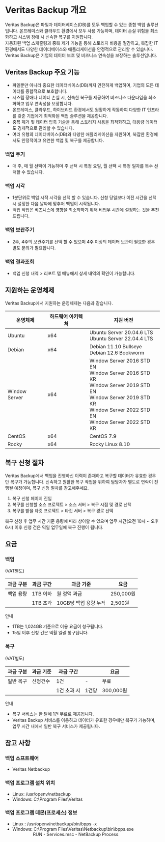 # Veritas Backup 개요

Veritas Backup은 파일과 데이터베이스(DB)를 모두 백업할 수 있는 종합 백업 솔루션입니다. 온프레미스와 클라우드 환경에서 모두 사용 가능하며, 데이터 손실 위험을 최소화하고 시스템 장애 시 신속한 복구를 지원합니다.<br> 자동화된 백업 스케줄링과 중복 제거 기능을 통해 스토리지 비용을 절감하고, 복잡한 IT 환경에서도 다양한 데이터베이스와 애플리케이션을 안정적으로 관리할 수 있습니다. Veritas Backup은 기업의 데이터 보호 및 비즈니스 연속성을 보장하는 솔루션입니다.



## Veritas Backup 주요 기능

* 파일뿐만 아니라 중요한 데이터베이스(DB)까지 안전하게 백업하여, 기업의 모든 데이터를 종합적으로 보호합니다.
* 시스템 장애나 데이터 손실 시,  신속한 복구를 제공하여 비즈니스 다운타임을 최소화하고 업무 연속성을 보장합니다.
* 온프레미스, 클라우드, 하이브리드 환경에서도 원활하게 작동하여 다양한 IT 인프라를 갖춘 기업에게 최적화된 백업 솔루션을 제공합니다.
* 중복 제거 및 데이터 압축 기술을 통해 스토리지 사용을 최적화하고, 대용량 데이터도 경제적으로 관리할 수 있습니다.
* 여러 유형의 데이터베이스(DB)와 다양한 애플리케이션을 지원하여, 복잡한 환경에서도 안정적이고 유연한 백업 및 복구를 제공합니다.

### 백업 주기
* 매 주, 매 월 선택이 가능하며 주 선택 시 특정 요일, 월 선택 시 특정 일자를 복수 선택할 수 있습니다.

### 백업 시각
* 1분단위로 백업 시작 시각을 선택 할 수 있습니다. 신청 당일보다 이전 시간을 선택 시 설정한 다음 날짜에 맞추어 백업이 시작됩니다.
* 백업 작업은 비즈니스에 영향을 최소화하기 위해 비업무 시간에 설정하는 것을 추천드립니다.

### 백업 보관주기
* 2주, 4주의  보관주기를 선택 할 수 있으며 4주 이상의 데이터 보관이 필요한 경우 별도 문의가 필요합니다.

### 백업 결과조회
* 백업 신청 내역 > 리포트 탭 메뉴에서 상세 내역의 확인이 가능합니다. 

## 지원하는 운영체제

Veritas Backup에서 지원하는 운영체제는 다음과 같습니다.

| 운영체제 | 하드웨어 아키텍처 | 지원 버전 |
| --------------- | --------------- | --------------- |
| Ubuntu | x64 | Ubuntu Server 20.04.6 LTS<br>Ubuntu Server 22.04.4 LTS<br> |
| Debian| x64 | Debian 11.10 Bullseye<br>Debian 12.6 Bookworm<br> |
| Window Server| x64 | Window Server 2016 STD EN<br>Window Server 2016 STD KR<br>Window Server 2019 STD EN<br>Window Server 2019 STD KR<br>Window Server 2022 STD EN<br>Window Server 2022 STD KR<br> |
| CentOS| x64 | CentOS 7.9 |
| Rocky| x64 | Rocky Linux 8.10 |


## 복구 신청 절차

Veritas Backup에서 백업을 진행하신 이력이 존재하고 복구할 데이터가 유효한 경우만 복구가 가능합니다. 신속하고 원활한 복구 작업을 위하여 담당자가 별도로 연락이 진행될 예정이며, 복구 신청 절차를 참고해주세요.
1. 복구 신청 페이지 진입
2. 복구를 신청할  소스 프로젝트 > 소스 서버 >  복구 시점 및 경로 선택
3. 복구를 받을 타깃 프로젝트 > 타깃 서버 > 복구 경로 선택

복구 신청 후 업무 시간 기준 용량에 따라 상이할 수 있으며 업무 시간(오전 10시 ~ 오후 6시) 이후 신청 건은 익일 업무일에 복구 진행이 됩니다.

## 요금

### 백업

(VAT별도)
<!-- VAT별도는 우측 정렬이 필요합니다. 기획서(https://www.figma.com/design/nRpr7Bz9sLXndbtHEfAIkO/Veritas-Backup-%EC%84%9C%EB%B9%84%EC%8A%A4-%EC%86%8C%EA%B0%9C?node-id=0-1&node-type=canvas&t=y0hB3ulN21IOVsCk-0)참고 부탁드립니다. -->
| 과금 구분 | 과금 구간 | 과금 기준 | 요금 |
| --------------- | --------------- | --------------- | --------------- |
| 백업 용량 | 1TB 이하 | 월 정액 과금 | 250,000원 |
|          | 1TB 초과 | 10GB당 백업 용량 누적 | 2,500원 |
<!-- 표에서 백업용량은 아래 행과 머지되어야 합니다. 기획서(https://www.figma.com/design/nRpr7Bz9sLXndbtHEfAIkO/Veritas-Backup-%EC%84%9C%EB%B9%84%EC%8A%A4-%EC%86%8C%EA%B0%9C?node-id=0-1&node-type=canvas&t=y0hB3ulN21IOVsCk-0)참고 부탁드립니다.  -->
안내
<!-- 디자인 가이드에서 제공중인 안내 아이콘 이미지를 사용하고 싶습니다. 불가능하다면 이미지 인입하지 않겠습니다. 자세한 내용은 기획서(https://www.figma.com/design/nRpr7Bz9sLXndbtHEfAIkO/Veritas-Backup-%EC%84%9C%EB%B9%84%EC%8A%A4-%EC%86%8C%EA%B0%9C?node-id=0-1&node-type=canvas&t=y0hB3ulN21IOVsCk-0) 참고 부탁드립니다.  -->
* 1TB는 1,024GB 기준으로 이용 요금이 청구됩니다.
* 15일 이후 신청 건은 익월 일괄 청구됩니다.




### 복구

(VAT별도)
<!-- VAT별도는 우측 정렬이 필요합니다.  -->
| 과금 구분 | 과금 기준 | 과금 구간 |  | 요금 |
| --------------- | --------------- | --------------- | --------------- | --------------- |
| 일반 복구 | 신청건수 | 1건 |- | 무료 |
|          |  | 1건 초과 시 | 1건당 | 300,000원 |
<!-- 표에서 일반복구와 신청건수는 아래 행과 머지, 과금 구간은 옆의 칸과 머지되어야 합니다. 자세한 내용은 피그마 기획서(https://www.figma.com/design/nRpr7Bz9sLXndbtHEfAIkO/Veritas-Backup-%EC%84%9C%EB%B9%84%EC%8A%A4-%EC%86%8C%EA%B0%9C?node-id=0-1&node-type=canvas&t=y0hB3ulN21IOVsCk-0)를 참고해주세요  -->
안내
<!-- 디자인 가이드에서 제공중인 안내 아이콘 이미지를 사용하고 싶습니다. 불가능하다면 이미지 인입하지 않겠습니다. 자세한 내용은은 기획서(https://www.figma.com/design/nRpr7Bz9sLXndbtHEfAIkO/Veritas-Backup-%EC%84%9C%EB%B9%84%EC%8A%A4-%EC%86%8C%EA%B0%9C?node-id=0-1&node-type=canvas&t=y0hB3ulN21IOVsCk-0) 참고 부탁드립니다.  -->
* 복구 서비스는 한 달에 1건 무료로 제공됩니다.
* Veritas Backup 서비스를 이용하고 데이터가 유효한 경우에만 복구가 가능하며, 업무 시간 내에서 일반 복구 서비스가 제공됩니다.  



## 참고 사항

### 백업 소프트웨어
* Veritas Netbackup
### 백업 프로그램 설치 위치
* Linux: /usr/openv/netbackup
* Windows: C:\Program Files\Veritas
### 백업 프로그램 데몬(프로세스) 정보
* Linux : /usr/openv/netbackup/bin/bpps -x
* Windows: C:\Program Files\Veritas\Netbackup\bin\bpps.exe<br>&nbsp;&nbsp;&nbsp;&nbsp;&nbsp;&nbsp;&nbsp;&nbsp;&nbsp;&nbsp;&nbsp;&nbsp;&nbsp;&nbsp;&nbsp;&nbsp;&nbsp;RUN - Services.msc - NetBackup Process
